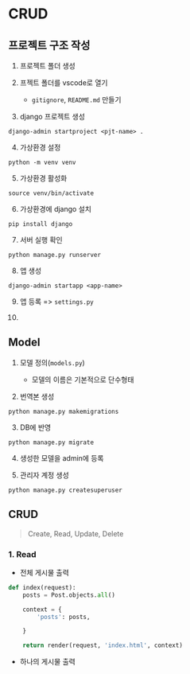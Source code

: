 # CRUD

## 프로젝트 구조 작성

1. 프로젝트 폴더 생성

2. 프젝트 폴더를 vscode로 열기
    - `gitignore`, `README.md` 만들기

3. django 프로젝트 생성
```
django-admin startproject <pjt-name> .
```

4. 가상환경 설정
```
python -m venv venv
```

5. 가상환경 활성화
```
source venv/bin/activate   
```
6. 가상환경에 django 설치
```
pip install django
```
7. 서버 실행 확인 
```
python manage.py runserver
```
8. 앱 생성
```
django-admin startapp <app-name>
```
9. 앱 등록 => `settings.py`

10. 


## Model 
1. 모델 정의(`models.py`)
    - 모델의 이름은 기본적으로 단수형태

2. 번역본 생성
```
python manage.py makemigrations
```

3. DB에 반영
```
python manage.py migrate
```

4. 생성한 모델을 admin에 등록

5. 관리자 계정 생성
```
python manage.py createsuperuser
```

## CRUD
> Create, Read, Update, Delete

### 1. Read

- 전체 게시물 출력
```python
def index(request):
    posts = Post.objects.all()

    context = {
        'posts': posts,

    }

    return render(request, 'index.html', context)
```

- 하나의 게시물 출력